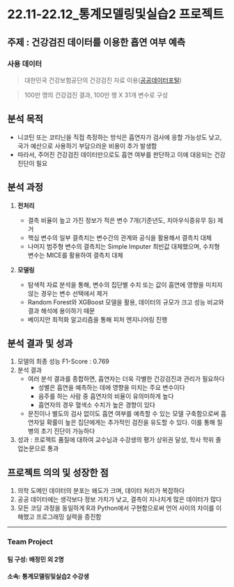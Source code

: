 # 22.11-22.12_통계모델링및실습2 프로젝트

## 주제 : 건강검진 데이터를 이용한 흡연 여부 예측

### **사용 데이터**
>대한민국 건강보험공단의 건강검진 자료 이용([공공데이터포털](https://www.data.go.kr/data/15007122/fileData.do))

>100만 명의 건강검진 결과, 100만 행 X 31개 변수로 구성


## **분석 목적**
- 니코틴 또는 코티닌을 직접 측정하는 방식은 흡연자가 검사에 응할 가능성도 낮고, 국가 예산으로 사용하기 부담으러운 비용이 추가 발생함
- 따라서, 주어진 건강검진 데이터만으로도 흡연 여부를 판단하고 이에 대응되는 건강 진단이 필요 


## **분석 과정**
1. **전처리**
    - 결측 비율이 높고 가진 정보가 적은 변수 7개(기준년도, 치아우식증유무 등) 제거
    - 핵심 변수의 일부 결측치는 변수간의 관계와 공식을 활용해서 결측치 대체
    - 나머지 범주형 변수의 결측치는 Simple Imputer 최빈값 대체했으며, 수치형 변수는 MICE를 활용하여 결측치 대체

2. **모댈링**
    - 탐색적 자료 분석을 통해, 변수의 집단별 수치 또는 값이 흡연에 영향을 미치지 않는 경우는 변수 선택에서 제거
    - Random Forest와 XGBoost 모델을 활용, 데이터의 규모가 크고 성능 비교와 결과 해석에 용이하기 때문
    - 베이지안 최적화 알고리즘을 통해 피처 엔지니어링 진행


## **분석 결과 및 성과**
1. 모델의 최종 성능 F1-Score : 0.769
2. 분석 결과
    - 여러 분석 결과를 종합하면, 흡연자는 더욱 각별한 건강검진과 관리가 필요하다
        - 성별은 흡연을 예측하는 데에 영향을 미치는 주요 변수이다
        - 음주를 하는 사람 중 흡연자의 비율이 유의미하게 높다
        - 흡연자의 경우 혈색소 수치가 높은 경향이 있다
     - 문진이나 별도의 검사 없이도 흡연 여부를 예측할 수 있는 모델 구축함으로써 흡연자일 확률이 높은 집단에게는 추가적인 검진을 유도할 수 있다. 이를 통해 질병의 초기 진단이 가능하다 
4. 성과 : 프로젝트 품질에 대하여 교수님과 수강생의 평가 상위권 달성, 학사 학위 졸업논문으로 통과


## **프로젝트 의의 및 성장한 점**
1. 의학 도메인 데이터의 분포는 왜도가 크며, 데이터 처리가 복잡하다
2. 공공 데이터에는 생각보다 정보 가치가 낮고, 결측이 지나치게 많은 데이터가 많다
3. 모든 코딩 과정을 동일하게 R과 Python에서 구현함으로써 언어 사이의 차이를 이해했고 프로그래밍 실력을 증진함


***
### Team Project
#### 팀 구성: 배정민 외 2명
#### 소속: 통계모델링및실습2 수강생

